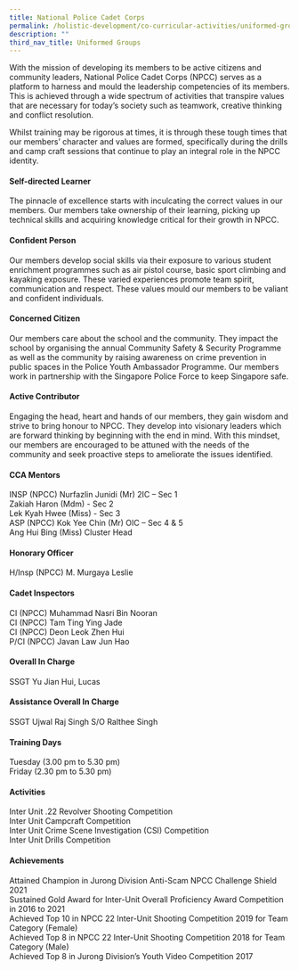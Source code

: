 ```yaml
---
title: National Police Cadet Corps
permalink: /holistic-development/co-curricular-activities/uniformed-groups/npcc/
description: ""
third_nav_title: Uniformed Groups
---
```

With the mission of developing its members to be active citizens and community leaders, National Police Cadet Corps (NPCC) serves as a platform to harness and mould the leadership competencies of its members. This is achieved through a wide spectrum of activities that transpire values that are necessary for today’s society such as teamwork, creative thinking and conflict resolution.

Whilst training may be rigorous at times, it is through these tough times that our members’ character and values are formed, specifically during the drills and camp craft sessions that continue to play an integral role in the NPCC identity.

#### Self-directed Learner
The pinnacle of excellence starts with inculcating the correct values in our members. Our members take ownership of their learning, picking up technical skills and acquiring knowledge critical for their growth in NPCC.

#### Confident Person
Our members develop social skills via their exposure to various student enrichment programmes such as air pistol course, basic sport climbing and kayaking exposure. These varied experiences promote team spirit, communication and respect. These values mould our members to be valiant and confident individuals.

#### Concerned Citizen
Our members care about the school and the community. They impact the school by organising the annual Community Safety & Security Programme as well as the community by raising awareness on crime prevention in public spaces in the Police Youth Ambassador Programme. Our members work in partnership with the Singapore Police Force to keep Singapore safe.

#### Active Contributor
Engaging the head, heart and hands of our members, they gain wisdom and strive to bring honour to NPCC. They develop into visionary leaders which are forward thinking by beginning with the end in mind. With this mindset, our members are encouraged to be attuned with the needs of the community and seek proactive steps to ameliorate the issues identified.

#### CCA Mentors
INSP (NPCC) Nurfazlin Junidi (Mr) 2IC – Sec 1 <br>
Zakiah Haron (Mdm) - Sec 2 <br>
Lek Kyah Hwee (Miss) - Sec 3 <br>
ASP (NPCC) Kok Yee Chin (Mr) OIC – Sec 4 & 5 <br>
Ang Hui Bing (Miss) Cluster Head <br>

#### Honorary Officer
H/Insp (NPCC) M. Murgaya Leslie<br>

#### Cadet Inspectors
CI (NPCC) Muhammad Nasri Bin Nooran<br>
CI (NPCC) Tam Ting Ying Jade<br>
CI (NPCC) Deon Leok Zhen Hui <br>
P/CI (NPCC) Javan Law Jun Hao <br>

#### Overall In Charge
SSGT Yu Jian Hui, Lucas <br>

#### Assistance Overall In Charge
SSGT Ujwal Raj Singh S/O Ralthee Singh <br>

#### Training Days
Tuesday (3.00 pm to 5.30 pm) <br>
Friday (2.30 pm to 5.30 pm) <br>

#### Activities
Inter Unit .22 Revolver Shooting Competition <br>
Inter Unit Campcraft Competition <br>
Inter Unit Crime Scene Investigation (CSI) Competition <br>
Inter Unit Drills Competition <br>

#### Achievements
Attained Champion in Jurong Division Anti-Scam NPCC Challenge Shield 2021 <br>
Sustained Gold Award for Inter-Unit Overall Proficiency Award Competition in 2016 to 2021 <br>
Achieved Top 10 in NPCC 22 Inter-Unit Shooting Competition 2019 for Team Category (Female) <br>
Achieved Top 8 in NPCC 22 Inter-Unit Shooting Competition 2018 for Team Category (Male) <br>
Achieved Top 8 in Jurong Division’s Youth Video Competition 2017 <br>